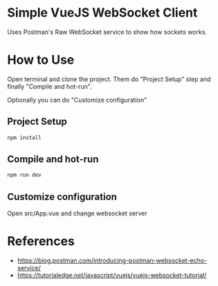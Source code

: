 # Simple VueJS WebSocket Client

Uses Postman's Raw WebSocket service to show how sockets works.

# How to Use

Open terminal and clone the project. Them do "Project Setup" step and finally
"Compile and hot-run".

Optionally you can do "Customize configuration"

## Project Setup

```sh
npm install
```

## Compile and hot-run

```sh
npm run dev
```
## Customize configuration

Open src/App.vue and change websocket server

# References

* https://blog.postman.com/introducing-postman-websocket-echo-service/
* https://tutorialedge.net/javascript/vuejs/vuejs-websocket-tutorial/